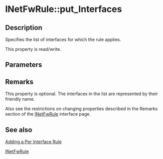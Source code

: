 # INetFwRule::put_Interfaces

## Description

Specifies the list of interfaces for which the rule applies.

This property is read/write.

## Parameters

## Remarks

This property is optional. The interfaces in the list are represented by their friendly name.

Also see the restrictions on changing properties described in the Remarks section of the [INetFwRule](https://learn.microsoft.com/previous-versions/windows/desktop/api/netfw/nn-netfw-inetfwrule) interface page.

## See also

[Adding a Per Interface Rule](https://learn.microsoft.com/previous-versions/windows/desktop/ics/c-adding-a-per-interface-rule)

[INetFwRule](https://learn.microsoft.com/previous-versions/windows/desktop/api/netfw/nn-netfw-inetfwrule)
